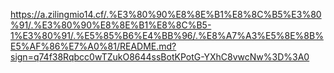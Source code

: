 https://a.zilingmio14.cf/.%E3%80%90%E8%8E%B1%E8%8C%B5%E3%80%91/.%E3%80%90%E8%8E%B1%E8%8C%B5-1%E3%80%91/.%E5%85%B6%E4%BB%96/.%E8%A7%A3%E5%8E%8B%E5%AF%86%E7%A0%81/README.md?sign=q74f38Rqbcc0wTZukO8644ssBotKPotG-YXhC8vwcNw%3D%3A0